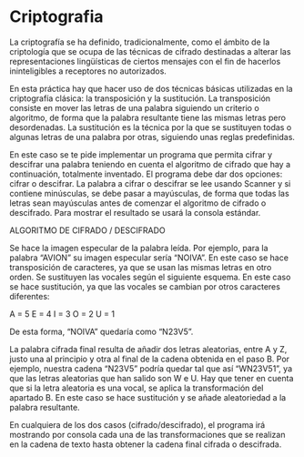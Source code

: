 # Criptografia
La criptografía se ha definido, tradicionalmente, como el ámbito de la criptología que se ocupa de las técnicas de cifrado destinadas 
a alterar las representaciones lingüísticas de ciertos mensajes con el fin de hacerlos ininteligibles a receptores no autorizados.

En esta práctica hay que hacer uso de dos técnicas básicas utilizadas en la criptografía clásica: la transposición y la sustitución. La 
transposición consiste en mover las letras de una palabra siguiendo un criterio o algoritmo, de forma que la palabra resultante tiene las 
mismas letras pero desordenadas. La sustitución es la técnica por la que se sustituyen todas o algunas letras de una palabra por otras, 
siguiendo unas reglas predefinidas.

En este caso se te pide implementar un programa que permita cifrar y descifrar una palabra teniendo en cuenta el algoritmo de cifrado que 
hay a continuación, totalmente inventado. El programa debe dar dos opciones: cifrar o descifrar. La palabra a cifrar o descifrar se lee usando 
Scanner y si contiene minúsculas, se debe pasar a mayúsculas, de forma que todas las letras sean mayúsculas antes de comenzar el algoritmo 
de cifrado o descifrado. Para mostrar el resultado se usará la consola estándar.

ALGORITMO DE CIFRADO / DESCIFRADO

Se hace la imagen especular de la palabra leída. Por ejemplo, para la palabra “AVION” su imagen especular sería “NOIVA”. En este caso se hace 
transposición de caracteres, ya que se usan las mismas letras en otro orden.
Se sustituyen las vocales según el siguiente esquema. En este caso se hace sustitución, ya que las vocales se cambian por otros caracteres diferentes:
	
A = 5
E = 4
I = 3
O = 2
U = 1

De esta forma, “NOIVA” quedaría como “N23V5”.

La palabra cifrada final resulta de añadir dos letras aleatorias, entre A y Z, justo una al principio y otra al final de la cadena obtenida en el 
paso B. Por ejemplo, nuestra cadena “N23V5” podría quedar tal que así “WN23V51”, ya que las letras aleatorias que han salido son W e U. Hay que tener 
en cuenta que si la letra aleatoria es una vocal, se aplica la transformación del apartado B. En este caso se hace sustitución y se añade aleatoriedad a 
la palabra resultante.

En cualquiera de los dos casos (cifrado/descifrado), el programa irá mostrando por consola cada una de las transformaciones que se realizan en la cadena de 
texto hasta obtener la cadena final cifrada o descifrada.
